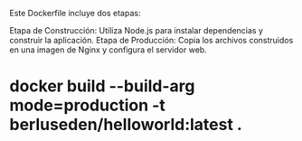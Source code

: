 Este Dockerfile incluye dos etapas:

Etapa de Construcción: Utiliza Node.js para instalar dependencias y construir la aplicación.
Etapa de Producción: Copia los archivos construidos en una imagen de Nginx y configura el servidor web.

# docker build --build-arg mode=production -t berluseden/helloworld:latest .

